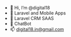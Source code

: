 - 👋 Hi, I’m @digital18
- 👀 Laravel and Mobile Apps
- 🌱 Laravel CRM SAAS 
- 💞️ ChatBot 
- 📫 digital18.in@gmail.com
